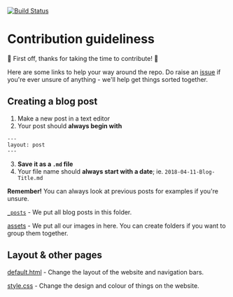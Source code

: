 [![Build Status](https://travis-ci.org/jonnymoo/jonnymoo.github.io.png)](https://travis-ci.org/jonnymoo/jonnymoo.github.io)

# Contribution guideliness

:tada: First off, thanks for taking the time to contribute! :tada:

Here are some links to help your way around the repo. Do raise an [issue](https://github.com/jonnymoo/jonnymoo.github.io/issues) if you're ever unsure of anything - we'll help get things sorted together.

## Creating a blog post

1. Make a new post in a text editor
2. Your post should **always begin with**  
```
---  
layout: post  
---
```
3. **Save it as a ```.md``` file**
4. Your file name should **always start with a date**; ie. ```2018-04-11-Blog-Title.md```

**Remember!** You can always look at previous posts for examples if you're unsure.

[```_posts```](https://github.com/jonnymoo/jonnymoo.github.io/tree/master/_posts) - We put all blog posts in this folder.

[assets](https://github.com/jonnymoo/jonnymoo.github.io/tree/master/assets) - We put all our images in here. You can create folders if you want to group them together.


## Layout & other pages

[default.html](https://github.com/jonnymoo/jonnymoo.github.io/blob/master/_layouts/default.html) - Change the layout of the website and navigation bars.

[style.css](https://github.com/jonnymoo/jonnymoo.github.io/blob/master/css/style.css) - Change the design and colour of things on the website.

